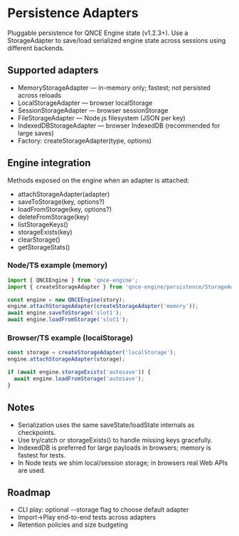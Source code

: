 # Persistence Adapters

Pluggable persistence for QNCE Engine state (v1.2.3+). Use a StorageAdapter to save/load serialized engine state across sessions using different backends.

## Supported adapters

- MemoryStorageAdapter — in-memory only; fastest; not persisted across reloads
- LocalStorageAdapter — browser localStorage
- SessionStorageAdapter — browser sessionStorage
- FileStorageAdapter — Node.js filesystem (JSON per key)
- IndexedDBStorageAdapter — browser IndexedDB (recommended for large saves)
- Factory: createStorageAdapter(type, options)

## Engine integration

Methods exposed on the engine when an adapter is attached:
- attachStorageAdapter(adapter)
- saveToStorage(key, options?)
- loadFromStorage(key, options?)
- deleteFromStorage(key)
- listStorageKeys()
- storageExists(key)
- clearStorage()
- getStorageStats()

### Node/TS example (memory)

```ts
import { QNCEEngine } from 'qnce-engine';
import { createStorageAdapter } from 'qnce-engine/persistence/StorageAdapters';

const engine = new QNCEEngine(story);
engine.attachStorageAdapter(createStorageAdapter('memory'));
await engine.saveToStorage('slot1');
await engine.loadFromStorage('slot1');
```

### Browser/TS example (localStorage)

```ts
const storage = createStorageAdapter('localStorage');
engine.attachStorageAdapter(storage);

if (await engine.storageExists('autosave')) {
  await engine.loadFromStorage('autosave');
}
```

## Notes

- Serialization uses the same saveState/loadState internals as checkpoints.
- Use try/catch or storageExists() to handle missing keys gracefully.
- IndexedDB is preferred for large payloads in browsers; memory is fastest for tests.
- In Node tests we shim local/session storage; in browsers real Web APIs are used.

## Roadmap

- CLI play: optional --storage flag to choose default adapter
- Import→Play end-to-end tests across adapters
- Retention policies and size budgeting
